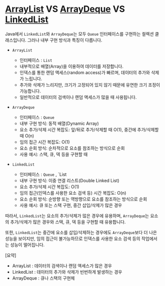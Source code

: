 # [ArrayList](https://docs.oracle.com/en/java/javase/11/docs/api/java.base/java/util/ArrayList.html) VS [ArrayDeque](https://docs.oracle.com/en/java/javase/11/docs/api/java.base/java/util/ArrayDeque.html) VS [LinkedList](https://docs.oracle.com/en/java/javase/11/docs/api/java.base/java/util/LinkedList.html)

Java에서 `LinkedList`와 `ArrayDeque`는 모두 `Queue` 인터페이스를 구현하는 컬렉션 클래스입니다. 그러나 내부 구현 방식과 특징이 다릅니다.

- `ArrayList`
  - 인터페이스 : `List`
  - 내부적으로 배열(Array)을 이용하여 데이터를 저장합니다.
  - 인덱스를 통한 랜덤 액세스(random access)가 빠르며, 데이터의 추가와 삭제가 느립니다.
  - 추가와 삭제가 느리지만, 크기가 고정되어 있지 않기 때문에 유연한 크기 조정이 가능합니다.
  - 일반적으로 데이터의 검색이나 랜덤 액세스가 많을 때 사용됩니다.
- `ArrayDeque`
  - 인터페이스 : `Queue`
  - 내부 구현 방식: 동적 배열(Dynamic Array)
  - 요소 추가/삭제 시간 복잡도: 앞/뒤로 추가/삭제할 때 O(1), 중간에 추가/삭제할 때 O(n)
  - 임의 접근 시간 복잡도: O(1)
  - 요소 순회 방식: 순차적으로 요소를 참조하는 방식으로 순회
  - 사용 예시: 스택, 큐, 덱 등을 구현할 때

- `LinkedList`
  - 인터페이스 : `Queue` , `List
  - 내부 구현 방식: 이중 연결 리스트(Double Linked List)
  - 요소 추가/삭제 시간 복잡도: O(1)
  - 임의 접근(인덱스를 사용한 요소 검색 등) 시간 복잡도: O(n)
  - 요소 순회 방식: 순방향 또는 역방향으로 요소를 참조하는 방식으로 순회
  - 사용 예시: 큐 또는 스택 구현, 중간 삽입/삭제가 많은 경우

따라서, `LinkedList`는 요소의 추가/삭제가 많은 경우에 유용하며, `ArrayDeque`는 요소의 추가/삭제가 많은 경우와 스택, 큐, 덱 등을 구현할 때 유용합니다. 

또한, `LinkedList`는 중간에 요소를 삽입/삭제하는 경우에도 `ArrayDeque`보다 더 나은 성능을 보이지만, 임의 접근이 불가능하므로 인덱스를 사용한 요소 검색 등의 작업에서는 성능이 떨어집니다.



[요약]

- ArrayList : 데이터의 검색이나 랜덤 액세스가 많은 경우
- LinkedList : 데이터의 추가와 삭제가 빈번하게 발생하는 경우
- ArrayDeque : 큐나 스택의 구현체